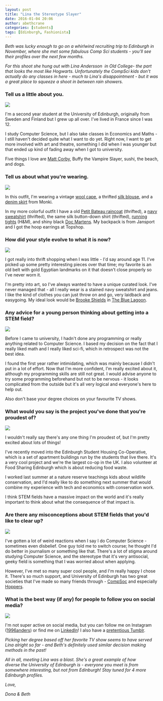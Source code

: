 ```yaml
---
layout: post
title: "Lina the Stereotype Slayer"
date: 2016-01-04 20:06
author: abethcrane
categories: [students]
tags: [Edinburgh, Fashionista]
---
```


*Beth was lucky enough to go on a whirlwind recruiting trip to Edinburgh in November, where she met some fabulous Comp Sci students - you'll see their profiles over the next few months.*

*For this shoot she hung out with Lina Andersson  in Old College- the part that looks the most like Hogwarts. Unfortunately the CompSci kids don't actually do any classes in here - much to Lina's disappointment - but it was a great place to squeeze a shoot in between rain showers.*

### Tell us a little about you.

[![](http://www.fibonaccisequinsblog.com/wp-content/uploads/2015/12/IMG_6682-1024x683.jpg)](http://www.fibonaccisequinsblog.com/wp-content/uploads/2015/12/IMG_6682.jpg)

I'm a second year student at the University of Edinburgh, originally from Sweden and Finland but I grew up all over. I've lived in France since I was 12.

I study Computer Science, but I also take classes in Economics and Maths - I still haven't decided quite what I want to do yet. Right now, I want to get more involved with art and theatre, something I did when I was younger but that ended up kind of fading away when I got to university.

Five things I love are [Matt Corby](http://mattcorby.com.au/splash/telluric), Buffy the Vampire Slayer, sushi, the beach, and dogs.

### Tell us about what you're wearing.

[![](http://www.fibonaccisequinsblog.com/wp-content/uploads/2015/12/IMG_6758-683x1024.jpg)](http://www.fibonaccisequinsblog.com/wp-content/uploads/2015/12/IMG_6758.jpg)

In this outfit, I'm wearing a vintage [wool cape](http://amzn.to/1RdtM0X), a thrifted [silk blouse](http://amzn.to/1RdtwyV), and a [denim skirt](http://amzn.to/22I08o5) from Monki.

In my more colorful outfit I have a old [Petit Bateau raincoat](http://amzn.to/22I0dYW) (thrifted), a [navy sweatshirt](http://amzn.to/22I0hIm) (thrifted), the same silk button-down shirt (thrifted), [running tights](http://amzn.to/1RdugEu) (H&M), and shiny black [Doc Martens](http://amzn.to/22I0GKC). My backpack is from Jansport and I got the hoop earrings at Topshop.

### How did your style evolve to what it is now?

[![](http://www.fibonaccisequinsblog.com/wp-content/uploads/2015/12/IMG_6702-1024x683.jpg)](http://www.fibonaccisequinsblog.com/wp-content/uploads/2015/12/IMG_6702.jpg)

I got really into thrift shopping when I was little - I'd say around age 11. I've picked up some pretty interesting pieces over that time; my favorite is an old belt with gold Egyptian landmarks on it that doesn't close properly so I've never worn it.

I'm pretty into art, so I've always wanted to have a unique curated look. I've never managed that - all I really wear is a stained navy sweatshirt and jeans. I like the kind of clothes you can just throw on and go, very laidback and easygoing. My ideal look would be [Brooke Shields](https://en.wikipedia.org/wiki/Brooke_Shields) in [The Blue Lagoon](http://www.imdb.com/title/tt0080453/).

### Any advice for a young person thinking about getting into a STEM field?

[![](http://www.fibonaccisequinsblog.com/wp-content/uploads/2015/12/IMG_6796-1024x683.jpg)](http://www.fibonaccisequinsblog.com/wp-content/uploads/2015/12/IMG_6796.jpg)

Before I came to university, I hadn't done any programming or really anything related to Computer Science. I based my decision on the fact that I really liked math and I really liked sci-fi, which in retrospect was not the best idea.

I found the first year rather intimidating, which was mainly because I didn't put in a lot of effort. Now that I'm more confident, I'm really excited about it, although my programming skills are still not great. I would advise anyone to try some programming beforehand but not to be nervous - it looks complicated from the outside but it's all very logical and everyone's here to help out.

Also don't base your degree choices on your favourite TV shows.

### What would you say is the project you've done that you're proudest of?

[![](http://www.fibonaccisequinsblog.com/wp-content/uploads/2015/12/IMG_6731-1024x683.jpg)](http://www.fibonaccisequinsblog.com/wp-content/uploads/2015/12/IMG_6731.jpg)

I wouldn't really say there's any one thing I'm proudest of, but I'm pretty excited about lots of things!

I've recently moved into the Edinburgh Student Housing Co-Operative, which is a set of apartment buildings run by the students that live there. It's a very cool project and we're the largest co-op in the UK. I also volunteer at Food Sharing Edinburgh which is about reducing food waste.

I worked last summer at a nature reserve teachings kids about wildlife conservation, and I'd really like to do something next summer that would combine my experience with tech and economics with conservation work.

I think STEM fields have a massive impact on the world and it's really important to think about what the consequence of that impact is.

### Are there any misconceptions about STEM fields that you'd like to clear up?

[![](http://www.fibonaccisequinsblog.com/wp-content/uploads/2015/12/IMG_6717-1024x683.jpg)](http://www.fibonaccisequinsblog.com/wp-content/uploads/2015/12/IMG_6717.jpg)

I've gotten a lot of weird reactions when I say I do Computer Science - sometimes even disbelief. One guy told me to switch course; he thought I'd do better in journalism or something like that. There's a lot of stigma around studying Computer Science, and the stereotype that it's very antisocial, geeky field is something that I was worried about when applying.

However, I've met so many super cool people, and I'm really happy I chose it. There's so much support, and University of Edinburgh has two great societies that I've made so many friends through - [CompSoc](https://comp-soc.com/compsoc/page/home) and especially [Hoppers](http://hoppers.inf.ed.ac.uk/).

### What is the best way (if any) for people to follow you on social media?

[![](http://www.fibonaccisequinsblog.com/wp-content/uploads/2015/12/IMG_6737-1024x683.jpg)](http://www.fibonaccisequinsblog.com/wp-content/uploads/2015/12/IMG_6737.jpg)

I'm not super active on social media, but you can follow me on Instagram ([1996anders](http://instagram.com/1996anders)) or find me on [LinkedIn](https://uk.linkedin.com/in/lina-andersson-02772410a)! I also have a [pretentious Tumblr](http://texas1996.tumblr.com).

*Picking her degree based off her favorite TV show seems to have served Lina alright so far - and Beth's definitely used similar decision making methods in the past!*

*All in all, meeting Lina was a blast. She's a great example of how diverse the University of Edinburgh is - everyone you meet is from somewhere interesting, but not from Edinburgh! Stay tuned for 4 more Edinburgh profiles.*

*Love,*

*Dona & Beth*
